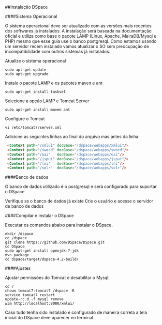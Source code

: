 ##Instalação DSpace

####Sistema Operacional

O sistema operacional deve ser atualizado com as versões mais recentes dos softwares já instalados. 
A instalação será baseada na documentação oficial e utiliza como base o pacote LAMP (Linux, Apache, MairaDB/Mysql e PHP) 
mesmo que esse guia use o banco postgresql. 
Como estamos usando um servidor recém instalado vamos atualizar o SO sem preocupação de incompatibilidade com outros sistemas 
já instalados.

Atualize o sistema operacional
```
sudo apt-get update
sudo apt-get upgrade
```

Instale o pacote LAMP e os pacotes maven e ant
```
sudo apt-get install tasksel
```

Selecione a opção LAMP e Tomcat Server
```
sudo apt-get install maven ant
```

Configure o Tomcat
```
vi /etc/tomcat7/server.xml
```

  Adicione as seguintes linhas ao final do arquivo mas antes da linha 
  
 ```html
  <Context path="/xmlui" docBase="/dspace/webapps/xmlui"/>
  <Context path="/sword" docBase="/dspace/webapps/sword"/>
  <Context path="/oai"   docBase="/dspace/webapps/oai"/>
  <Context path="/jspui" docBase="/dspace/webapps/jspui"/>
  <Context path="/lni"   docBase="/dspace/webapps/lni"/>
  <Context path="/solr"  docBase="/dspace/webapps/solr"/>
  ```



####Banco de dados

O banco de dados utilizado é o postgresql e será configurado para suportar o DSpace

Verifique se o banco de dados já existe
Crie o usuário e acesse o servidor de banco de dados

####Compilar e instalar o DSpace

Executar os comandos abaixo para instalar o DSpace.

```
mkdir /dspace
cd /dspace
git clone https://github.com/DSpace/DSpace.git
cd DSpace
sudo apt-get install openjdk-7-jdk
mvn package
cd dspace/target/dspace-4.2-build/
```

####Ajustes

Ajustar permissões do Tomcat e desabilitar o Mysql.

```
cd /
chown tomcat7:tomcat7 /dspace -R
service tomcat7 restart
update-rc.d -f mysql remove
w3m http://localhost:8080/xmlui/
```


Caso tudo tenha sido instalado e configurado de maneira correta a tela inicial do DSpace deve aparecer no terminal
